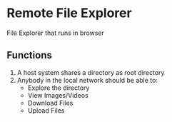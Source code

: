 # Remote File Explorer
File Explorer that runs in browser

## Functions
1. A host system shares a directory as root directory
2. Anybody in the local network should be able to:
    * Explore the directory
    * View Images/Videos
    * Download Files
    * Upload Files
